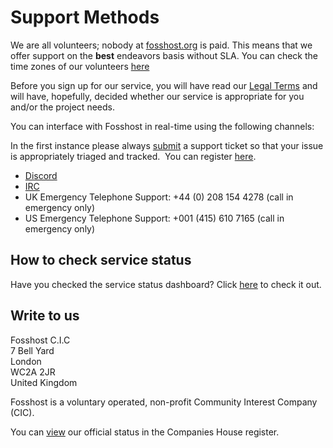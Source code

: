# Support Methods


We are all volunteers; nobody at [fosshost.org](https://fosshost.org) is paid. This means that we offer support on the **best** endeavors basis without SLA. You can check the time zones of our volunteers [here](https://timezone.io/team/fosshost)

Before you sign up for our service, you will have read our [Legal Terms](https://fosshost.org/legal) and will have, hopefully, decided whether our service is appropriate for you and/or the project needs.

You can interface with Fosshost in real-time using the following channels:

In the first instance please always [submit](https://support.fossho.st) a support ticket so that your issue is appropriately triaged and tracked.  You can register [here](https://support.fossho.st/account.php?do=create). 

*   [Discord](https://discord.gg/C6VNFSHe4n)
*   [IRC](https://web.libera.chat/#fosshost)
*   UK Emergency Telephone Support: +44 (0) 208 154 4278 (call in emergency only)
*   US Emergency Telephone Support: +001 (415) 610 7165 (call in emergency only)

## How to check service status


Have you checked the service status dashboard? Click [here](https://fosshost.org/status) to check it out.

## Write to us


Fosshost C.I.C  
7 Bell Yard  
London  
WC2A 2JR  
United Kingdom

Fosshost is a voluntary operated, non-profit Community Interest Company (CIC).  

You can [view](https://find-and-update.company-information.service.gov.uk/company/13356530) our official status in the Companies House register.